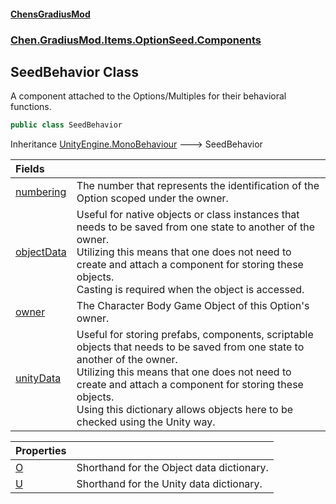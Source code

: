 #### [ChensGradiusMod](index 'index')
### [Chen.GradiusMod.Items.OptionSeed.Components](DLK6_XagJC8yDTIwBWv4gg 'Chen.GradiusMod.Items.OptionSeed.Components')
## SeedBehavior Class
A component attached to the Options/Multiples for their behavioral functions.  
```csharp
public class SeedBehavior
```

Inheritance [UnityEngine.MonoBehaviour](https://docs.microsoft.com/en-us/dotnet/api/UnityEngine.MonoBehaviour 'UnityEngine.MonoBehaviour') &#129106; SeedBehavior  

| Fields | |
| :--- | :--- |
| [numbering](ViwYv31zr7acRm7cRxprpQ 'Chen.GradiusMod.Items.OptionSeed.Components.SeedBehavior.numbering') | The number that represents the identification of the Option scoped under the owner.<br/> |
| [objectData](W37MaJJuYm4X0pNCyCYBxQ 'Chen.GradiusMod.Items.OptionSeed.Components.SeedBehavior.objectData') | Useful for native objects or class instances that needs to be saved from one state to another of the owner.<br/>Utilizing this means that one does not need to create and attach a component for storing these objects.<br/>Casting is required when the object is accessed.<br/> |
| [owner](KLX83QDJL1k8zsH8sOjMyg 'Chen.GradiusMod.Items.OptionSeed.Components.SeedBehavior.owner') | The Character Body Game Object of this Option's owner.<br/> |
| [unityData](eRwqRw6WtR0xL5L01NyAzg 'Chen.GradiusMod.Items.OptionSeed.Components.SeedBehavior.unityData') | Useful for storing prefabs, components, scriptable objects that needs to be saved from one state to another of the owner.<br/>Utilizing this means that one does not need to create and attach a component for storing these objects.<br/>Using this dictionary allows objects here to be checked using the Unity way.<br/> |

| Properties | |
| :--- | :--- |
| [O](gkQRHuU_w5IxAQ7Sh5ASJg 'Chen.GradiusMod.Items.OptionSeed.Components.SeedBehavior.O') | Shorthand for the Object data dictionary.<br/> |
| [U](6p6UQ1iFA0lehnbFIKBEWg 'Chen.GradiusMod.Items.OptionSeed.Components.SeedBehavior.U') | Shorthand for the Unity data dictionary.<br/> |

